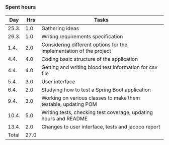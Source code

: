 ### Spent hours ###

| Day  | Hrs | Tasks |       
| ---- | ----- | -------------- | 
| 25.3. | 1.0 | Gathering ideas  |
| 26.3. | 1.0 | Writing requirements specification |	
| 1.4.  | 2.0 | Considering different options for the implementation of the project |
| 4.4.  | 4.0 | Coding basic structure of the application |
| 4.4.  | 4.0 | Getting and writing blood test information for csv file |
| 5.4.  | 3.0 | User interface |
| 6.4.  | 2.0 | Studying how to test a Spring Boot application |
| 9.4.  | 3.0 | Working on various classes to make them testable, updating POM |
| 10.4. | 5.0 | Writing tests, checking test coverage, updating hours and README |
| 13.4. | 2.0 | Changes to user interface, tests and jacoco report |
|Total  | 27.0 |                   |
